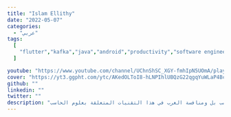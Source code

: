 ```yaml
---
title: "Islam Ellithy"
date: "2022-05-07"
categories:
  - "عربي"
tags:
  [
    "flutter","kafka","java","android","productivity","software engineering",".NET"
  ]

youtube: "https://www.youtube.com/channel/UChnShSC_XGY-fmhIpN5UOmA/playlists"
cover: "https://yt3.ggpht.com/ytc/AKedOLToI8-hLNPIhlUBQzG22qgqYuWLaP4Bc_T15_ugAw=s88-c-k-c0x00ffffff-no-rj"
github: ""
linkedin: ""
twitter: ""
description: "هنا في قناتي احاول ان ابسط علوم الحاسب بالغة العربية لكي يصبح لدي العرب جيل قادر علي استعاب المعلومات والتقنيات المتطورة في مجال علوم الحاسب بل ومنافسة الغرب في هذا التقنيات المتعلقة بعلوم الحاسب"
---
```

